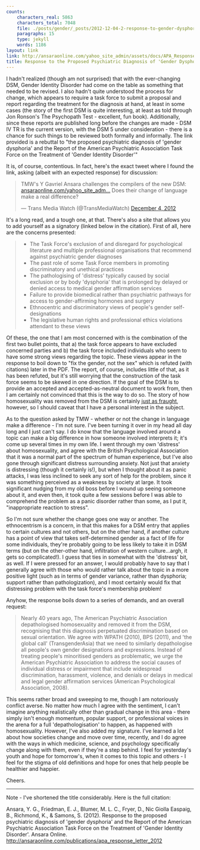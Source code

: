 ```yaml
---
counts:
    characters_real: 5863
    characters_total: 7048
    file: ./posts/gender/_posts/2012-12-04-2-response-to-gender-dysphoria.markdown
    paragraphs: 15
    type: jekyll
    words: 1186
layout: link
link: http://ansaraonline.com/yahoo_site_admin/assets/docs/APA_Response_Letter_2012_Updated_version_10th_September_Ansara_Friedman_Blumer_Fryer_Nic_Giolla_Easpaig_Richmond_Samons.253222842.pdf
title: Response to the Proposed Psychiatric Diagnosis of 'Gender Dysphoria'
---
```


I hadn't realized (though am not surprised) that with the ever-changing DSM, Gender Identity Disorder had come on the table as something that needed to be revised.  I also hadn't quite understood the process for change, which appears to require a task force to submit a proposal and report regarding the treatment for the diagnosis at hand, at least in some cases (the story of the first DSM is quite interesting, at least as told through Jon Ronson's The Psychopath Test - excellent, fun book).  Additionally, since these reports are published long before the changes are made - DSM IV TR is the current version, with the DSM 5 under consideration - there is a chance for such things to be reviewed both formally and informally.  The link provided is a rebuttal to "the proposed psychiatric diagnosis of 'gender dysphoria' and the Report of the American Psychiatric Association Task Force on the Treatment of 'Gender Identity Disorder'"

It is, of course, contentious.  In fact, here's the exact tweet where I found the link, asking (albeit with an expected response) for discussion:

> TMW's Y Gavriel Ansara challenges the compilers of the new DSM: [ansaraonline.com/yahoo_site_adm...](http://t.co/qbLFamiz) Does their change of language make a real difference?
>
> — Trans Media Watch (@TransMediaWatch) [December 4, 2012](https://twitter.com/TransMediaWatch/status/275961457169006592)

It's a long read, and a tough one, at that.  There's also a site that allows you to add yourself as a signatory (linked below in the citation).  First of all, here are the concerns presented:

> * The Task Force's exclusion of and disregard for psychological literature and multiple professional organisations that recommend against psychiatric gender diagnoses
> * The past role of some Task Force members in promoting discriminatory and unethical practices
> * The pathologising of 'distress' typically caused by social exclusion or by body 'dysphoria' that is prolonged by delayed or denied access to medical gender affirmation services
> * Failure to provide biomedical rather than psychiatric pathways for access to gender-affirming hormones and surgery
> * Ethnocentric and discriminatory views of people's gender self-designations
> * The legislative human rights and professional ethics violations attendant to these views

Of these, the one that I am most concerned with is the combination of the first two bullet points, that a) the task force appears to have excluded concerned parties and b) the task force included individuals who seem to have some strong views regarding the topic.  These views appear in the response to boil down to "fix the gender, not the sex" which is refuted (with citations) later in the PDF.  The report, of course, includes little of that, as it has been refuted, but it's still worrying that the construction of the task force seems to be skewed in one direction.  If the goal of the DSM is to provide an accepted and accepted-as-neutral document to work from, then I am certainly not convinced that this is the way to do so.  The story of how homosexuality was removed from the DSM is certainly [just as fraught](http://www.thisamericanlife.org/radio-archives/episode/204/81-words), however, so I should caveat that I have a personal interest in the subject.

As to the question asked by TMW - whether or not the change in language make a difference - I'm not sure.  I've been turning it over in my head all day long and I just can't say.  I do know that the language involved around a topic can make a big difference in how someone involved interprets it; it's come up several times in my own life.  I went through my own 'distress' about homosexuality, and agree with the British Psychological Association that it was a normal part of the spectrum of human experience, but I've also gone through significant distress surrounding anxiety.  Not just that anxiety is distressing (though it certainly is!), but when I thought about it as panic attacks, I was less inclined to seek any sort of help for the problem, since it was something perceived as a weakness by society at large.  It took significant nudging from my old boss before I wound up seeing someone about it, and even then, it took quite a few sessions before I was able to comprehend the problem as a panic disorder rather than some, as I put it, "inappropriate reaction to stress".

So I'm not sure whether the change goes one way or another.  The ethnocentrism is a concern, in that this makes for a DSM entry that applies to certain cultures and not others, but on the other hand, if another culture has a point of view that takes self-determined gender as a fact of life for some individuals, they're probably going to be less likely to take it in DSM terms (but on the other-other hand, infiltration of western culture...argh, it gets so complicated!).  I guess that ties in somewhat with the 'distress' bit, as well.  If I were pressed for an answer, I would probably have to say that I generally agree with those who would rather talk about the topic in a more positive light (such as in terms of gender variance, rather than dysphoria; support rather than pathologization), and I most certainly would fix that distressing problem with the task force's membership problem!

Anyhow, the response boils down to a series of demands, and an overall request:

> Nearly 40 years ago, The American Psychiatric Association depathologised homosexuality and removed it from the DSM, recognising that this diagnosis perpetuated discrimination based on sexual orientation. We agree with WPATH (2010), BPS (2011), and 'the global call' (TransgenderAsia) that we need to similarly depathologise all people's own gender designations and expressions.  Instead of treating people's minoritised genders as problematic, we urge the American Psychiatric Association to address the social causes of individual distress or impairment that include widespread discrimination, harassment, violence, and denials or delays in medical and legal gender affirmation services (American Psychological Association, 2008).

This seems rather broad and sweeping to me, though I am notoriously conflict averse.  No matter how much I agree with the sentiment, I can't imagine anything realistically other than gradual change in this area - there simply isn't enough momentum, popular support, or professional voices in the arena for a full 'depathologisation' to happen, as happened with homosexuality.  However, I've also added my signature.  I've learned a lot about how societies change and move over time, recently, and I do agree with the ways in which medicine, science, and psychology specifically change along with them, even if they're a step behind.  I feel for yesterday's youth and hope for tomorrow's, when it comes to this topic and others - I feel for the stigma of old definitions and hope for ones that help people be healthier and happier.

Cheers.

-----

Note - I've shortened the title considerably.  Here is the full citation: 

Ansara, Y. G., Friedman, E. J., Blumer, M. L. C., Fryer, D., Nic Giolla Easpaig, B., Richmond, K., & Samons, S. (2012). Response to the proposed psychiatric diagnosis of 'gender dysphoria' and the Report of the American Psychiatric Association Task Force on the Treatment of 'Gender Identity Disorder'. Ansara Online. http://ansaraonline.com/publications/apa_response_letter_2012
